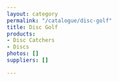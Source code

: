 ```yaml
---
layout: category
permalink: "/catalogue/disc-golf"
title: Disc Golf
products:
- Disc Catchers
- Discs
photos: []
suppliers: []

---
```

